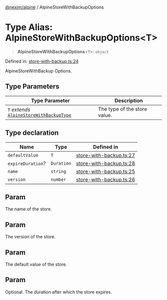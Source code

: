 [@nexim/alpine](../README.md) / AlpineStoreWithBackupOptions

# Type Alias: AlpineStoreWithBackupOptions\<T\>

> **AlpineStoreWithBackupOptions**\<`T`\>: `object`

Defined in: [store-with-backup.ts:24](https://github.com/the-nexim/nanolib/blob/315d91a362c34ccd2cf8cc495cfd7f00cd8946a3/packages/alpine/src/store/store-with-backup.ts#L24)

AlpineStoreWithBackup Options.

## Type Parameters

| Type Parameter                                                            | Description                  |
| ------------------------------------------------------------------------- | ---------------------------- |
| `T` _extends_ [`AlpineStoreWithBackupType`](AlpineStoreWithBackupType.md) | The type of the store value. |

## Type declaration

| Name                                          | Type       | Defined in                                                                                                                                                       |
| --------------------------------------------- | ---------- | ---------------------------------------------------------------------------------------------------------------------------------------------------------------- |
| <a id="defaultvalue"></a> `defaultValue`      | `T`        | [store-with-backup.ts:27](https://github.com/the-nexim/nanolib/blob/315d91a362c34ccd2cf8cc495cfd7f00cd8946a3/packages/alpine/src/store/store-with-backup.ts#L27) |
| <a id="expireduration"></a> `expireDuration`? | `Duration` | [store-with-backup.ts:28](https://github.com/the-nexim/nanolib/blob/315d91a362c34ccd2cf8cc495cfd7f00cd8946a3/packages/alpine/src/store/store-with-backup.ts#L28) |
| <a id="name"></a> `name`                      | `string`   | [store-with-backup.ts:25](https://github.com/the-nexim/nanolib/blob/315d91a362c34ccd2cf8cc495cfd7f00cd8946a3/packages/alpine/src/store/store-with-backup.ts#L25) |
| <a id="version"></a> `version`                | `number`   | [store-with-backup.ts:26](https://github.com/the-nexim/nanolib/blob/315d91a362c34ccd2cf8cc495cfd7f00cd8946a3/packages/alpine/src/store/store-with-backup.ts#L26) |

## Param

The name of the store.

## Param

The version of the store.

## Param

The default value of the store.

## Param

Optional. The duration after which the store expires.
